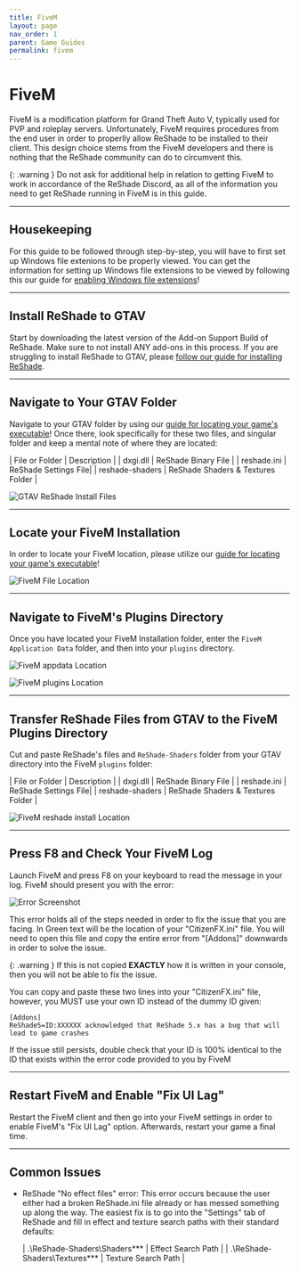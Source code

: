 ```yaml
---
title: FiveM
layout: page
nav_order: 1
parent: Game Guides
permalink: fivem
---
```


# FiveM

FiveM is a modification platform for Grand Theft Auto V, typically used for PVP and roleplay servers. Unfortunately, FiveM requires procedures from the end user in order to properlly allow ReShade to be installed to their client. This design choice stems from the FiveM developers and there is nothing that the ReShade community can do to circumvent this. 

{: .warning }
Do not ask for additional help in relation to getting FiveM to work in accordance of the ReShade Discord, as all of the information you need to get ReShade running in FiveM is in this guide.

---

## Housekeeping

For this guide to be followed through step-by-step, you will have to first set up Windows file extenions to be properly viewed. You can get the information for setting up Windows file extensions to be viewed by following this our guide for [enabling Windows file extensions](https://guides.martysmods.com/docs/additional-guides/enabling-windows-file-extensions/)!

---

## Install ReShade to GTAV

Start by downloading the latest version of the Add-on Support Build of ReShade. Make sure to not install ANY add-ons in this process. If you are struggling to install ReShade to GTAV, please [follow our guide for installing ReShade](https://guides.martysmods.com/docs/reshade/downloading-and-installing/).

---

## Navigate to Your GTAV Folder

Navigate to your GTAV folder by using our [guide for locating your game's executable](https://guides.martysmods.com/docs/additional-guides/finding-your-game-executable-and-directory/)! Once there, look specifically for these two files, and singular folder and keep a mental note of where they are located:

| File or Folder | Description |
| dxgi.dll | ReShade Binary File |
| reshade.ini | ReShade Settings File| 
| reshade-shaders | ReShade Shaders & Textures Folder |

![GTAV ReShade Install Files](../docs/game-guides/images/fivem-gtav-reshade-files.webp)

---

## Locate your FiveM Installation

In order to locate your FiveM location, please utilize our [guide for locating your game's executable](https://guides.martysmods.com/docs/additional-guides/finding-your-game-executable-and-directory/)!

![FiveM File Location](../docs/game-guides/images/fivem-file-location.webp)

---

## Navigate to FiveM's Plugins Directory

Once you have located your FiveM Installation folder, enter the `FiveM Application Data` folder, and then into your `plugins` directory.

![FiveM appdata Location](../docs/game-guides/images/fivem-appdata-location.webp)

![FiveM plugins Location](../docs/game-guides/images/fivem-plugins-location.webp)

---

## Transfer ReShade Files from GTAV to the FiveM Plugins Directory

Cut and paste ReShade's files and `ReShade-Shaders` folder from your GTAV directory into the FiveM `plugins` folder:

| File or Folder | Description |
| dxgi.dll | ReShade Binary File |
| reshade.ini | ReShade Settings File| 
| reshade-shaders | ReShade Shaders & Textures Folder |

![FiveM reshade install Location](../docs/game-guides/images/fivem-reshade-install-location.webp)

---

## Press F8 and Check Your FiveM Log

Launch FiveM and press F8 on your keyboard to read the message in your log. FiveM should present you with the error:

![Error Screenshot](../docs/game-guides/images/fivem-reshade-error.webp)

This error holds all of the steps needed in order to fix the issue that you are facing. In Green text will be the location of your "CitizenFX.ini" file. You will need to open this file and copy the entire error from "[Addons]" downwards in order to solve the issue.

{: .warning }
If this is not copied **EXACTLY** how it is written in your console, then you will not be able to fix the issue. 

You can copy and paste these two lines into your "CitizenFX.ini" file, however, you MUST use your own ID instead of the dummy ID given:

```
[Addons]
ReShade5=ID:XXXXXX acknowledged that ReShade 5.x has a bug that will lead to game crashes
```

If the issue still persists, double check that your ID is 100% identical to the ID that exists within the error code provided to you by FiveM

---

## Restart FiveM and Enable "Fix UI Lag"

Restart the FiveM client and then go into your FiveM settings in order to enable FiveM's "Fix UI Lag" option. Afterwards, restart your game a final time.

---

## Common Issues

* ReShade "No effect files" error: This error occurs because the user either had a broken ReShade.ini file already or has messed something up along the way. The easiest fix is to go into the "Settings" tab of ReShade and fill in effect and texture search paths with their standard defaults:

    | .\ReShade-Shaders\Shaders\*** | Effect Search Path |
    | .\ReShade-Shaders\Textures\*** | Texture Search Path |